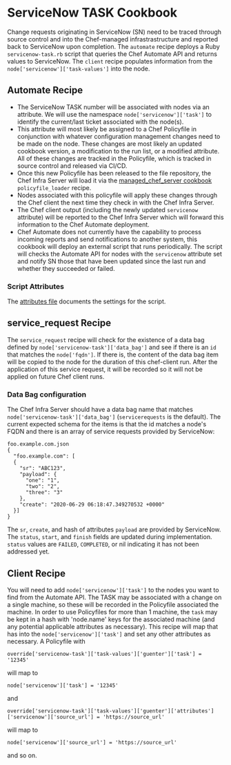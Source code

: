 # ServiceNow TASK Cookbook

Change requests originating in ServiceNow (SN) need to be traced through source control and into the Chef-managed infrastrastructure and reported back to ServiceNow upon completion. The `automate` recipe deploys a Ruby `servicenow-task.rb` script that queries the Chef Automate API and returns values to ServiceNow. The `client` recipe populates information from the `node['servicenow']['task-values']` into the node.

## Automate Recipe
  * The ServiceNow TASK number will be associated with nodes via an attribute. We will use the namespace `node['servicenow']['task']` to identify the current/last ticket associated with the node(s).
  * This attribute will most likely be assigned to a Chef Policyfile in conjunction with whatever configuration management changes need to be made on the node. These changes are most likely an updated cookbook version, a modification to the run list, or a modified attribute. All of these changes are tracked in the Policyfile, which is tracked in source control and released via CI/CD.
  * Once this new Policyfile has been released to the file repository, the Chef Infra Server will load it via the [managed_chef_server cookbook](https://github.com/mattray/managed_chef_server-cookbook) `policyfile_loader` recipe.
  * Nodes associated with this policyfile will apply these changes through the Chef client the next time they check in with the Chef Infra Server.
  * The Chef client output (including the newly updated `servicenow` attribute) will be reported to the Chef Infra Server which will forward this information to the Chef Automate deployment.
  * Chef Automate does not currently have the capability to process incoming reports and send notifications to another system, this cookbook will deploy an external script that runs periodically. The script will checks the Automate API for nodes with the `servicenow` attribute set and notify SN those that have been updated since the last run and whether they succeeded or failed.

### Script Attributes

The [attributes file](attributes/default.rb) documents the settings for the script.

## service_request Recipe

The `service_request` recipe will check for the existence of a data bag defined by `node['servicenow-task']['data_bag']` and see if there is an `id` that matches the `node['fqdn']`. If there is, the content of the data bag item will be copied to the node for the duration of this chef-client run. After the application of this service request, it will be recorded so it will not be applied on future Chef client runs.

### Data Bag configuration

The Chef Infra Server should have a data bag name that matches `node['servicenow-task']['data_bag']` (`servicerequests` is the default). The current expected schema for the items is that the id matches a node's FQDN and there is an array of service requests provided by ServiceNow:
```
foo.example.com.json
{
  "foo.example.com": [
  {
    "sr": "ABC123",
    "payload": {
      "one": "1",
      "two": "2",
      "three": "3"
    },
    "create": "2020-06-29 06:18:47.349270532 +0000"
  }]
}
```

The `sr`, `create`, and hash of attributes `payload` are provided by ServiceNow. The `status`, `start`, and `finish` fields are updated during implementation. `status` values are `FAILED`, `COMPLETED`, or nil indicating it has not been addressed yet.

## Client Recipe

You will need to add `node['servicenow']['task']` to the nodes you want to find from the Automate API. The TASK may be associated with a change on a single machine, so these will be recorded in the Policyfile associated the machine. In order to use Policyfiles for more than 1 machine, the `task` may be kept in a hash with 'node.name' keys for the associated machine (and any potential applicable attributes as necessary). This recipe will map that has into the `node['servicenow']['task']` and set any other attributes as necessary. A Policyfile with

    override['servicenow-task']['task-values']['guenter']['task'] = '12345'

will map to

    node['servicenow']['task'] = '12345'

and

    override['servicenow-task']['task-values']['guenter']['attributes']['servicenow']['source_url'] = 'https://source_url'

will map to

    node['servicenow']['source_url'] = 'https://source_url'

and so on.
